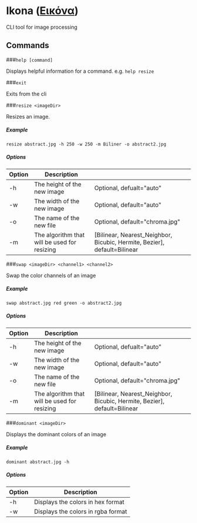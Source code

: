 # Ikona ([Εικόνα](https://el.wikipedia.org/wiki/%CE%95%CE%B9%CE%BA%CF%8C%CE%BD%CE%B1))

CLI tool for image processing

## Commands

###`help [command]`

Displays helpful information for a command. e.g. `help resize`

###`exit`

Exits from the cli

###`resize <imageDir>`

Resizes an image.

##### Example

`resize abstract.jpg -h 250 -w 250 -m Biliner -o abstract2.jpg`

##### Options

|Option   	|  Description 	|   	|
|---	|---	|---	|
| -h   	|  The height of the new image 	|   Optional, defualt="auto"	|
| -w  	|  The width of the new image 	|   Optional, default="auto"	|
| -o 	|  The name of the new file 	|   Optional, default="chroma.jpg"	|
| -m 	|  The algorithm that will be used for resizing 	| [Bilinear, Nearest_Neighbor, Bicubic, Hermite, Bezier], default=Bilinear	|

###`swap <imageDir> <channel1> <channel2>`

Swap the color channels of an image

##### Example

`swap abstract.jpg red green -o abstract2.jpg`

##### Options

|Option   	|  Description 	|   	|
|---	|---	|---	|
| -h   	|  The height of the new image 	|   Optional, defualt="auto"	|
| -w  	|  The width of the new image 	|   Optional, default="auto"	|
| -o 	|  The name of the new file 	|   Optional, default="chroma.jpg"	|
| -m 	|  The algorithm that will be used for resizing 	| [Bilinear, Nearest_Neighbor, Bicubic, Hermite, Bezier], default=Bilinear	|

###`dominant <imageDir>`

Displays the dominant colors of an image

##### Example

`dominant abstract.jpg -h`

##### Options

|Option   	|  Description 	|
|---	|---	|
| -h   	|  Displays the colors in hex format 	|
| -w  	|  Displays the colors in rgba format 	|
